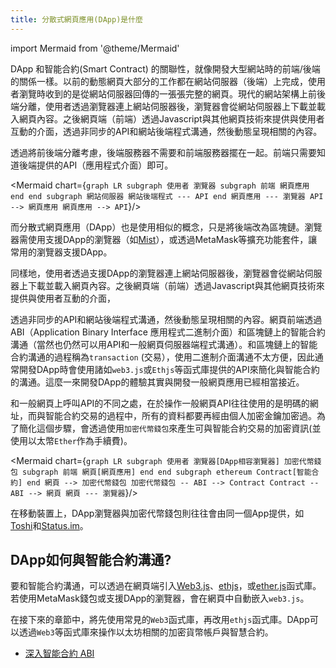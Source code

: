 ```yaml
---
title: 分散式網頁應用(DApp)是什麼
---
```


import Mermaid from '@theme/Mermaid'

DApp 和智能合約(Smart Contract) 的關聯性，就像開發大型網站時的前端/後端的關係一樣。以前的動態網頁大部分的工作都在網站伺服器（後端）上完成，使用者瀏覽時收到的是從網站伺服器回傳的一張張完整的網頁。現代的網站架構上前後端分離，使用者透過瀏覽器連上網站伺服器後，瀏覽器會從網站伺服器上下載並載入網頁內容。之後網頁端（前端）透過Javascript與其他網頁技術來提供與使用者互動的介面，透過非同步的API和網站後端程式溝通，然後動態呈現相關的內容。

透過將前後端分離考慮，後端服務器不需要和前端服務器擺在一起。前端只需要知道後端提供的API（應用程式介面）即可。

<Mermaid chart={`
graph LR
subgraph 使用者
  瀏覽器
  subgraph 前端
    網頁應用
  end
end
subgraph 網站伺服器
  網站後端程式 --- API
end
網頁應用 --- 瀏覽器
API --> 網頁應用
網頁應用 --> API
`}/>

而分散式網頁應用（DApp）也是使用相似的概念，只是將後端改為區塊鏈。瀏覽器需使用支援DApp的瀏覽器（如[Mist](https://github.com/ethereum/mist/releases)），或透過MetaMask等擴充功能套件，讓常用的瀏覽器支援DApp。

同樣地，使用者透過支援DApp的瀏覽器連上網站伺服器後，瀏覽器會從網站伺服器上下載並載入網頁內容。之後網頁端（前端）透過Javascript與其他網頁技術來提供與使用者互動的介面，

透過非同步的API和網站後端程式溝通，然後動態呈現相關的內容。網頁前端透過ABI（Application Binary Interface 應用程式二進制介面）和區塊鏈上的智能合約溝通（當然也仍然可以用API和一般網頁伺服器端程式溝通）。和區塊鏈上的智能合約溝通的過程稱為`transaction` (交易），使用二進制介面溝通不太方便，因此通常開發DApp時會使用諸如`web3.js`或`Ethjs`等函式庫提供的API來簡化與智能合約的溝通。這麼一來開發DApp的體驗其實與開發一般網頁應用已經相當接近。

和一般網頁上呼叫API的不同之處，在於操作一般網頁API往往使用的是明碼的網址，而與智能合約交易的過程中，所有的資料都要再經由個人加密金鑰加密過。為了簡化這個步驟，會透過使用`加密代幣錢包`來產生可與智能合約交易的加密資訊(並使用以太幣`Ether`作為手續費)。

<Mermaid chart={`
graph LR
subgraph 使用者
  瀏覽器[DApp相容瀏覽器]
  加密代幣錢包
  subgraph 前端
    網頁[網頁應用]
  end
end
subgraph ethereum
  Contract[智能合約]
end
網頁 --> 加密代幣錢包
加密代幣錢包 -- ABI --> Contract
Contract -- ABI --> 網頁
網頁 --- 瀏覽器
`}/>

在移動裝置上，DApp瀏覽器與加密代幣錢包則往往會由同一個App提供，如[Toshi](http://www.toshi.org/)和[Status.im](https://status.im/)。

## DApp如何與智能合約溝通?

要和智能合約溝通，可以透過在網頁端引入[Web3.js](https://github.com/ethereum/wiki/wiki/JavaScript-API)、[ethjs](https://github.com/ethjs/ethjs)，或[ether.js](https://docs.ethers.io/ethers.js/html/)函式庫。若使用MetaMask錢包或支援DApp的瀏覽器，會在網頁中自動嵌入`web3.js`。

在接下來的章節中，將先使用常見的`Web3`函式庫，再改用`ethjs`函式庫。DApp可以透過`Web3`等函式庫來操作以太坊相關的加密貨幣帳戶與智慧合約。

* [深入智能合約 ABI](https://medium.com/taipei-ethereum-meetup/ethereum-%E6%99%BA%E8%83%BD%E5%90%88%E7%B4%84%E9%96%8B%E7%99%BC%E7%AD%86%E8%A8%98-%E6%B7%B1%E5%85%A5%E6%99%BA%E8%83%BD%E5%90%88%E7%B4%84-abi-268ececb70ae)
